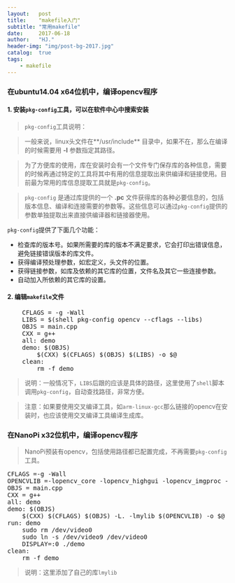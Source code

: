 ```yaml
---
layout:   post
title:    "makefile入门"
subtitle: "常用makefile"
date:     2017-06-18
author:   "HJ."
header-img: "img/post-bg-2017.jpg"
catalog:  true
tags:
    - makefile
---
```


### 在ubuntu14.04 x64位机中，编译opencv程序

#### 1. 安装`pkg-config`工具，可以在软件中心中搜索安装

>`pkg-config`工具说明：

>一般来说，linux头文件在**/usr/include** 目录中，如果不在，那么在编译的时候需要用 **-I** 参数指定其路径。

>为了方便库的使用，库在安装时会有一个文件专门保存库的各种信息，需要的时候再通过特定的工具将其中有用的信息提取出来供编译和链接使用。目前最为常用的库信息提取工具就是`pkg-config`。

>`pkg-config` 是通过库提供的一个 **.pc** 文件获得库的各种必要信息的，包括版本信息、编译和连接需要的参数等。这些信息可以通过`pkg-config`提供的参数单独提取出来直接供编译器和链接器使用。

`pkg-config`提供了下面几个功能：

- 检查库的版本号。如果所需要的库的版本不满足要求，它会打印出错误信息，避免链接错误版本的库文件。
- 获得编译预处理参数，如宏定义，头文件的位置。
- 获得链接参数，如库及依赖的其它库的位置，文件名及其它一些连接参数。
- 自动加入所依赖的其它库的设置。

#### 2. 编辑`makefile`文件

<pre>
    CFLAGS = -g -Wall
    LIBS = $(shell pkg-config opencv --cflags --libs)
    OBJS = main.cpp
    CXX = g++
    all: demo
    demo: $(OBJS)
    	$(CXX) $(CFLAGS) $(OBJS) $(LIBS) -o $@ 
    clean:
    	rm -f demo
</pre>

>说明：一般情况下，`LIBS`后跟的应该是具体的路径，这里使用了`shell`脚本调用`pkg-config`，自动查找路径，非常方便。

>注意：如果要使用交叉编译工具，如`arm-linux-gcc`那么链接的opencv在安装时，也应该使用交叉编译工具编译生成库。


### 在NanoPi x32位机中，编译opencv程序

>NanoPi预装有opencv，包括使用路径都已配置完成，不再需要`pkg-config`工具。

<pre>
CFLAGS =-g -Wall
OPENCVLIB =-lopencv_core -lopencv_highgui -lopencv_imgproc -lpthread
OBJS = main.cpp
CXX = g++
all: demo
demo: $(OBJS)
	$(CXX) $(CFLAGS) $(OBJS) -L. -lmylib $(OPENCVLIB) -o $@ 
run: demo
	sudo rm /dev/video0
	sudo ln -s /dev/video9 /dev/video0
	DISPLAY=:0 ./demo
clean:
	rm -f demo
</pre>

>说明：这里添加了自己的库`lmylib`
